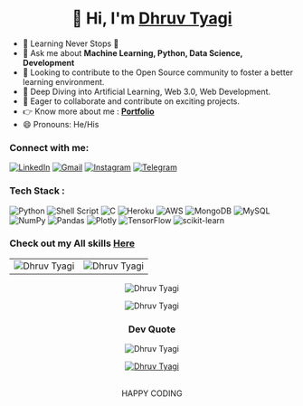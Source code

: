
<h1 align="center">👋 Hi, I'm <a href="https://www.linkedin.com/in/dhruvtyagi15/" target="_blank"> Dhruv Tyagi </a></h1>

- 🌱 Learning Never Stops 🚀
- 👋 Ask me about **Machine Learning, Python, Data Science, Development**
- 🎯 Looking to contribute to the Open Source community to foster a better learning environment.
- 🔭 Deep Diving into Artificial Learning, Web 3.0, Web Development.
- 🌱 Eager to collaborate and contribute on exciting projects.
- 👉  Know more about me  : **<a href="https://dhruv-portfolio-mu.vercel.app/" target="_blank">Portfolio</a>**
- 😄 Pronouns: He/His

<h3 align="left">Connect with me:</h3>
<div align="left">
  <a href="https://www.linkedin.com/in/dhruvtyagi15/"><img alt="LinkedIn" src="https://img.shields.io/badge/linkedin-%230077B5.svg?style=for-the-badge&logo=linkedin&logoColor=white"/></a>
  <a href="mailto:dhruvtyagionly1@gmail.com"><img alt="Gmail" src="https://img.shields.io/badge/Gmail-D14836?style=for-the-badge&logo=gmail&logoColor=white"/></a>
   <a href="https://www.instagram.com/iamdhruv.tyagi"><img alt="Instagram" src="https://img.shields.io/badge/Instagram-E4405F?style=for-the-badge&logo=instagram&logoColor=white"/></a>
  <a href="https://t.me/dhruv_tyagi_1"><img alt="Telegram" src="https://img.shields.io/badge/Telegram-2CA5E0?style=for-the-badge&logo=telegram&logoColor=white" /></a>
</div>


### Tech Stack :
![Python](https://img.shields.io/badge/python-3670A0?style=for-the-badge&logo=python&logoColor=ffdd54) ![Shell Script](https://img.shields.io/badge/shell_script-%23121011.svg?style=for-the-badge&logo=gnu-bash&logoColor=white) ![C](https://img.shields.io/badge/c-%2300599C.svg?style=for-the-badge&logo=c&logoColor=white) ![Heroku](https://img.shields.io/badge/heroku-%23430098.svg?style=for-the-badge&logo=heroku&logoColor=white) ![AWS](https://img.shields.io/badge/AWS-%23FF9900.svg?style=for-the-badge&logo=amazon-aws&logoColor=white) ![MongoDB](https://img.shields.io/badge/MongoDB-%234ea94b.svg?style=for-the-badge&logo=mongodb&logoColor=white) ![MySQL](https://img.shields.io/badge/mysql-%2300f.svg?style=for-the-badge&logo=mysql&logoColor=white) ![NumPy](https://img.shields.io/badge/numpy-%23013243.svg?style=for-the-badge&logo=numpy&logoColor=white) ![Pandas](https://img.shields.io/badge/pandas-%23150458.svg?style=for-the-badge&logo=pandas&logoColor=white) ![Plotly](https://img.shields.io/badge/Plotly-%233F4F75.svg?style=for-the-badge&logo=plotly&logoColor=white) ![TensorFlow](https://img.shields.io/badge/TensorFlow-%23FF6F00.svg?style=for-the-badge&logo=TensorFlow&logoColor=white) ![scikit-learn](https://img.shields.io/badge/scikit--learn-%23F7931E.svg?style=for-the-badge&logo=scikit-learn&logoColor=white)
<br>
### Check out my All skills **<a href="https://dhruv-portfolio-mu.vercel.app/" target="_blank">Here</a>**

<table>
  <tr>
    <td><img src="https://github-readme-stats.vercel.app/api?username=Dhruv-0001&show_icons=true&theme=dark&locale=en" alt="Dhruv Tyagi" /></td>
    <td><img src="https://github-readme-stats.vercel.app/api/top-langs?username=Dhruv-0001&show_icons=true&theme=dark&locale=en&layout=compact" alt="Dhruv Tyagi" /></td>
  </tr>
</table>

<div align="center">
<p><img align="center" src="https://github-readme-streak-stats.herokuapp.com/?user=Dhruv-0001&theme=dark" alt="Dhruv Tyagi" /></p>
  </div>

<div align="center">
<p><img align="center" src="https://github-profile-trophy.vercel.app/?username=Dhruv-0001&theme=discord&no-frame=false&no-bg=true&margin-w=4" alt="Dhruv Tyagi" /></p>
  </div>


<h3 align="center"> Dev Quote </h3>
<div align="center">
<p><img align="center" src="https://quotes-github-readme.vercel.app/api?type=horizontal&theme=radical" alt="Dhruv Tyagi" /></p>
  </div>


<div align="center">
  <a href="https://buymeacoffee.com/https://www.buymeacoffee.com/DhruvTyagi" target="_blank"><img align="center" src="https://img.shields.io/badge/Buy%20Me%20a%20Coffee-ffdd00?style=for-the-badge&logo=buy-me-a-coffee&logoColor=black" alt="Dhruv Tyagi" /></a>
  <br></br>
  <p>HAPPY CODING</p>
  </div>
  

